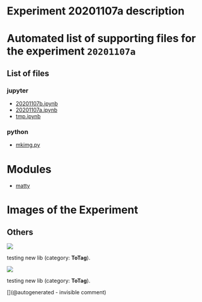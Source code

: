 # Experiment 20201107a description





# Automated list of supporting files for the __experiment `20201107a`__

## List of files

### jupyter

* [20201107b.ipynb](/matty/20201107a/20201107b.ipynb)
* [20201107a.ipynb](/matty/20201107a/20201107a.ipynb)
* [tmp.ipynb](/tmp.ipynb)


### python

* [mkimg.py](/matty/20201107a/mkimg.py)





# Modules

* [matty](/matty/)




# Images of the Experiment

## Others

![](/matty/20201107a/20201107155232_ndt.jpg)

testing new lib (category: __ToTag__).

![](/matty/20201107a/20201107161626_ndt.jpg)

testing new lib (category: __ToTag__).










[](@autogenerated - invisible comment)